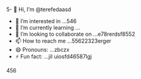 5- 👋 Hi, I’m @terefedaasd
- 👀 I’m interested in ...546
- 🌱 I’m currently learning ...
- 💞️ I’m looking to collaborate on ...e78rerdsf8552
- 📫 How to reach me ...55622323erger
- 😄 Pronouns: ...zbczx
- ⚡ Fun fact: ...jil
uiosfd46587lgj
<!---s555555dgf
--->
456
